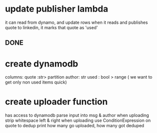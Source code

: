 # update publisher lambda
it can read from dynamo, and update rows
when it reads and publishes quote to linkedin, it marks that quote as 'used'


## DONE

# create dynamodb
columns: 
quote :str> partition
author: str 
used : bool > range ( we want to get only non used items quick)

# create uploader function
has access to dynamodb
parse input into msg & author
when uploading strip whitespace left & right
when uploading use ConditionExpression on quote to dedup
print how many go uploaded, how many got deduped
